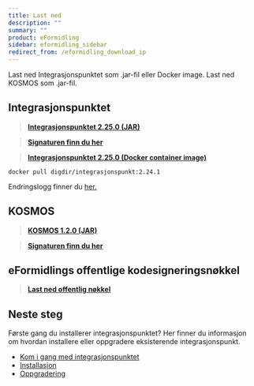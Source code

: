 ```yaml
---
title: Last ned
description: ""
summary: ""
product: eFormidling
sidebar: eformidling_sidebar
redirect_from: /eformidling_download_ip
---
```


Last ned Integrasjonspunktet som .jar-fil eller Docker image. Last ned KOSMOS som .jar-fil.

## Integrasjonspunktet

> [**Integrasjonspunktet 2.25.0 (JAR)**](https://repo1.maven.org/maven2/no/difi/meldingsutveksling/integrasjonspunkt/2.25.0/integrasjonspunkt-2.25.0.jar)

> [**Signaturen finn du her**](https://repo1.maven.org/maven2/no/difi/meldingsutveksling/integrasjonspunkt/2.25.0/integrasjonspunkt-2.25.0.jar.asc)

> [**Integrasjonspunktet 2.25.0 (Docker container image)** ](https://hub.docker.com/layers/digdir/integrasjonspunkt/2.25.0/images/sha256-46718376e53320e022ea4f90dabda6661cc65710d0cfffdc0c5527b0f3c729d)

`docker pull digdir/integrasjonspunkt:2.24.1`

Endringslogg finner du [her.](../Oppgradering/endringslogg)

## KOSMOS

> [**KOSMOS 1.2.0 (JAR)**](https://repo1.maven.org/maven2/no/difi/move/kosmos/1.2.0/kosmos-1.2.0.jar)

> [**Signaturen finn du her**](https://repo1.maven.org/maven2/no/difi/move/kosmos/1.2.0/kosmos-1.2.0.jar.asc)

## eFormidlings offentlige kodesigneringsnøkkel

> [**Last ned offentlig nøkkel**](/resources/eformidling/public_keys/eformidling-key.asc)

## Neste steg

Første gang du installerer integrasjonspunktet? Her finner du informasjon om hvordan installere eller oppgradere eksisterende integrasjonspunkt.

- [Kom i gang med integrasjonspunktet](../installasjon/)
- [Installasjon](../installasjon/installasjon)
- [Oppgradering](../Oppgradering/)
